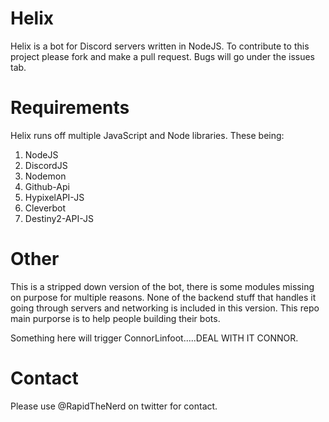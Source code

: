 # Helix
Helix is a bot for Discord servers written in NodeJS. To contribute to this project please fork and make a pull request. Bugs will go under the issues tab.

# Requirements
Helix runs off multiple JavaScript and Node libraries. These being:
1) NodeJS
2) DiscordJS
3) Nodemon
4) Github-Api
5) HypixelAPI-JS
6) Cleverbot
7) Destiny2-API-JS

# Other
This is a stripped down version of the bot, there is some modules
missing on purpose for multiple reasons. None of the backend stuff
that handles it going through servers and networking is included in
this version. This repo main purporse is to help people building 
their bots.

Something here will trigger ConnorLinfoot.....DEAL WITH IT CONNOR.

# Contact
Please use @RapidTheNerd on twitter for contact.
